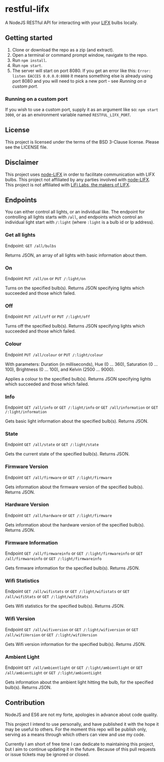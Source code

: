 # restful-lifx
A NodeJS RESTful API for interacting with your [LIFX](http://www.lifx.com/) bulbs locally.

## Getting started

1. Clone or download the repo as a zip (and extract).
2. Open a terminal or command prompt window, navigate to the repo.
3. Run `npm install`.
4. Run `npm start`.
5. The server will start on port 8080. If you get an error like this: `Error: listen EACCES 0.0.0.0:8080` it means something else is already using port 8080 and you will need to pick a new port - see _Running on a custom port_.

### Running on a custom port

If you wish to use a custom port, supply it as an argument like so: `npm start 3000`, or as an environment variable named `RESTFUL_LIFX_PORT`.

## License

This project is licensed under the terms of the BSD 3-Clause license. Please see the LICENSE file.

## Disclaimer

This project uses [node-LIFX](https://www.npmjs.com/package/node-lifx) in order to facilitate communication with LIFX bulbs. This project not affiliated by any parties involved with [node-LIFX](https://www.npmjs.com/package/node-lifx). This project is not affiliated with [LiFi Labs, the makers of LIFX](http://www.lifx.com/pages/about).

## Endpoints

You can either control all lights, or an individual like. The endpoint for controlling all lights starts with `/all`, and endpoints which control an individual light start with `/:light` (where `:light` is a bulb id or Ip address).

### Get all lights

Endpoint: `GET /all/bulbs`

Returns JSON, an array of all lights with basic information about them.

### On

Endpoint `PUT /all/on` or `PUT /:light/on`

Turns on the specified bulb(s). Returns JSON specifying lights which succeeded and those which failed.

### Off

Endpoint `PUT /all/off` or `PUT /:light/off`

Turns off the specified bulb(s). Returns JSON specifying lights which succeeded and those which failed.

### Colour

Endpoint `PUT /all/colour` or `PUT /:light/colour`

With parameters: Duration (in milliseconds), Hue (0 ... 360), Saturation (0 ... 100), Brightness (0 ... 100), and Kelvin (2500 ... 9000).

Applies a colour to the specified bulb(s). Returns JSON specifying lights which succeeded and those which failed.

### Info

Endpoint `GET /all/info` or `GET /:light/info` or `GET /all/information` or `GET /:light/information`

Gets basic light information about the specified bulb(s). Returns JSON.

### State

Endpoint `GET /all/state` or `GET /:light/state`

Gets the current state of the specified bulb(s). Returns JSON.

### Firmware Version

Endpoint `GET /all/firmware` or `GET /:light/firmware`

Gets information about the firmware version of the specified bulb(s). Returns JSON.

### Hardware Version

Endpoint `GET /all/hardware` or `GET /:light/firmware`

Gets information about the hardware version of the specified bulb(s). Returns JSON.

### Firmware Information

Endpoint `GET /all/firmwareinfo` or `GET /:light/firmwareinfo` or `GET /all/firmwareinfo` or `GET /:light/firmwareinfo`

Gets firmware information for the specified bulb(s). Returns JSON.

### Wifi Statistics

Endpoint `GET /all/wifistats` or `GET /:light/wifistats` or `GET /all/wifiStats` or `GET /:light/wifiStats`

Gets Wifi statistics for the specified bulb(s). Returns JSON.

### Wifi Version

Endpoint `GET /all/wifiversion` or `GET /:light/wifiversion` or `GET /all/wifiVersion` or `GET /:light/wifiVersion`

Gets Wifi version information for the specified bulb(s). Returns JSON.

### Ambient Light

Endpoint `GET /all/ambientlight` or `GET /:light/ambientlight` or `GET /all/ambientLight` or `GET /:light/ambientLight`

Gets information about the ambient light hitting the bulb, for the specified bulb(s). Returns JSON.

## Contribution

NodeJS and ES6 are not my forte, apologies in advance about code quality.

This project I intend to use personally, and have published it with the hope it may be useful to others. For the moment this repo will be publish only, serving as a means through which others can view and use my code.

Currently I am short of free time I can dedicate to maintaining this project, but I aim to continue updating it in the future. Because of this pull requests or issue tickets may be ignored or closed.
